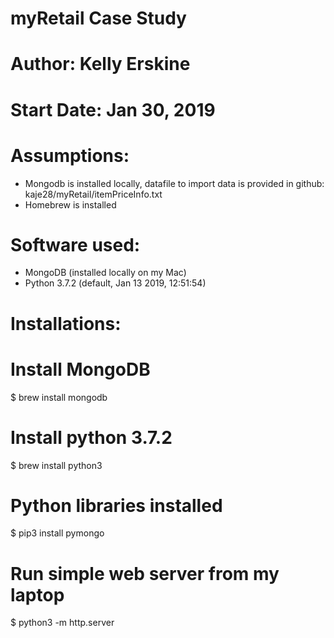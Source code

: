 # myRetail Case Study

# Author:  Kelly Erskine
# Start Date:  Jan 30, 2019

# Assumptions:
 -  Mongodb is installed locally, datafile to import data is provided in github: kaje28/myRetail/itemPriceInfo.txt
 -  Homebrew is installed
 
# Software used:
 -  MongoDB (installed locally on my Mac)
 -  Python 3.7.2 (default, Jan 13 2019, 12:51:54)

 
 #  Installations:

  #  Install MongoDB
  $ brew install mongodb
 
  #  Install python 3.7.2
  $ brew install python3
 
  # Python libraries installed
  $ pip3 install pymongo
  
  # Run simple web server from my laptop
  $ python3 -m http.server
